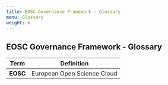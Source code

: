 ```yaml
---
title: EOSC Governance Framework - Glossary
menu: Glossary
weight: 6
---
```


EOSC Governance Framework - Glossary
------------------------------------

| Term | Definition |
|------|------------|
| **EOSC**| European Open Science Cloud |
